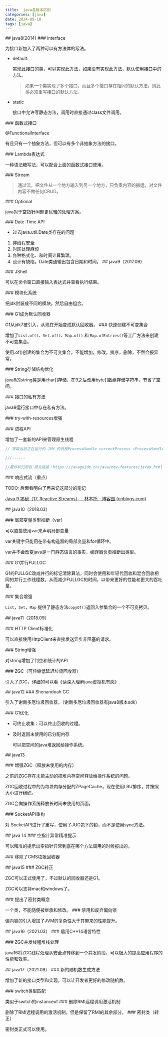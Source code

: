 ```yaml
---
title:  java各版本区别
categories: [java]
date: 2024-09-10
tags: [java]
---
```

 ## java8(2014)
 ### interface

为接口新加入了两种可以有方法体的写法。

- default:

  实现此接口的类，可以实现此方法，如果没有实现此方法，默认使用接口中的方法。

  > 如果一个类实现了多个接口，而且多个接口存在相同的默认方法，则此类必须重写接口的默认方法。

- static

  接口中允许写静态方法，调用时直接通过class文件调用。


 ### 函数式接口

@FunctionalInterface

有且只有一个抽象方法，但可以有多个非抽象方法的接口。


 ### Lambda表达式

一种语法糖写法，可以配合上面的函数式接口使用。


 ### Stream

> 通过流，把文件从一个地方输入到另一个地方，只负责内容的搬运，对文件内容不做任何CRUD。


 ### Optional

java对于空指针问题更优雅的处理方案。


 ### Date-Time API

- 过去java.util.Date类存在的问题

1. 非线程安全
2. 时区处理麻烦
3. 各种格式化、和时间计算繁琐。
4. 设计有缺陷，Date类通输出包含日期和时间。
 ## java9（2017.09）


 ### JShell

可以在命令窗口直接输入表达式并查看执行结果。


 ### 模块化系统

把jdk封装成不同的模块，然后自由组合。


 ### G1成为默认回收器

G1从jdk7被引入，从现在开始变成默认回收器。
 ### 快速创建不可变集合

增加了`List.of()`、`Set.of()`、`Map.of()` 和 `Map.ofEntries()`等工厂方法来创建不可变集合。

使用.of()创建的集合为不可变集合，不能增加，修改，排序，删除，不然会报异常。


 ### String存储结构优化

java8的string类是用char[]存储，在9之后改用byte[]数组存储字符串，节省了空间。


 ### 接口的私有方法

java9运行接口中存在私有方法。


 ### try-with-resources增强


 ### 进程API

增加了一套新的API来管理原生线程

``` java
// 获取当前正在运行的 JVM 的进程ProcessHandle currentProcess =ProcessHandle.current();// 输出进程的 idSystem.out.println(currentProcess.pid());// 输出进程的信息System.out.println(currentProcess.info());

///------

//著作权归所有 原文链接：https://javaguide.cn/java/new-features/java9.html
```


 ### 响应式流（重点）

TODO: 后面看明白了再来记这部分的笔记

[Java 9 揭秘（17. Reactive Streams） - 林本托 - 博客园 (cnblogs.com)](https://www.cnblogs.com/IcanFixIt/p/7245377.html)


 ## java10（2018.03）


 ### 局部变量类型推断（var）

可以直接使用var来声明局部变量

var关键字只能用在带有构造器的局部变量和for循环中。

var并不会改变java是一门静态语言的事实，编译器负责推断出类型。


 ### G1并行FULLGC

G1的FULLGC改成并行的标记清除算法，同时会使用和年轻代回收和混合回收相同的并行工作线程数，从而减少FULLGC的时间，以带来更好的性能和更大的吞吐量。


 ### 集合增强

`List`，`Set`，`Map` 提供了静态方法`copyOf()`返回入参集合的一个不可变拷贝。


 ## java11（2018.09）


 ### HTTP Client标准化

可以直接使用HttpClient来直接发送异步非阻塞的请求。


 ### String增强

对string增加了判空和统计的API


 ### ZGC（可伸缩低延迟垃圾回收器）

引入了ZGC，详细的可以看《读深入理解java虚拟机有感》.


 ## java12
 ### Shenandoah GC

引入了谢南多厄垃圾回收器。（谢南多厄垃圾回收器有java8版本sdk）


 ### G1优化

- 可终止收集：可以终止回收的过程。

- 及时返回未使用的已分配内存

  可以把空间的java堆返回给操作系统。


 ## java13


 ### 增强ZGC（释放未使用的内存）

之前的ZGC存在未能主动的把堆内存空间释放给操作系统的问题。

ZGC回收过程中的为每块内存分配的ZPageCache，现在使用LRU排序，并按照大小进行组织。

ZGC会向操作系统释放长时间未使用的页面。


 ### SocketAPI重构

对 SocketAPI进行了重写，使用了JUC包下的锁，而不是使用sync方法。


 ## java 14
 ### 空指针异常精准提示

可以精准的提示出空指针异常到底在哪个方法调用的时候报出的。


 ### 移除了CMS垃圾回收器


 ## java15
 ### ZGC转正

ZGC可以正式使用了，不过默认的回收器还是G1。

ZGC可以支持mac和windows了。


 ### 提出了密封类概念

一个类，不能随便被继承和修改。
 ### 禁用和废弃偏向锁

偏向锁的引入增加了JVM的复杂性大于其带来的性能提升。


 ## java16（2021.03）
 ### 启用C++14语言特性


 ### ZGC并发线程堆栈处理

java16将ZGC线程处理从安全点转移到一个并发阶段，可以极大的提高应用程序的性能和效率。


 ## java17（2021.09）
 ### 新的随机数生成方法

增加了新的接口类型和实现。可以让开发者更好的修改随机数。


 ### switch类型匹配

类似于switch的instanceof
 ### 删除RMI远程调用激活机制

删除了RMI远程调用的激活机制，但是保留了RMI的其余部分。
 ### 密封类（转正）

密封类正式可以使用。



